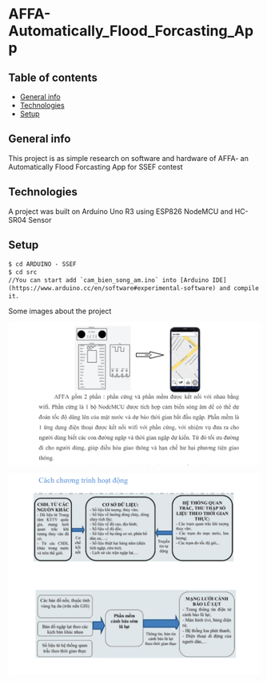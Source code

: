 # AFFA-Automatically_Flood_Forcasting_App

## Table of contents
* [General info](#general-info)
* [Technologies](#technologies)
* [Setup](#setup)

## General info
This project is as simple research on software and hardware of AFFA- an Automatically Flood Forcasting App for SSEF contest

## Technologies
A project was built on Arduino Uno R3 using ESP826 NodeMCU and HC-SR04 Sensor 

## Setup
```
$ cd ARDUINO - SSEF
$ cd src
//You can start add `cam_bien_song_am.ino` into [Arduino IDE](https://www.arduino.cc/en/software#experimental-software) and compile it.
```

Some images about the project 

![](https://github.com/trinhgiahuy/AFFA-Automatically_Flood_Forcasting_App/blob/master/ARDUINO%20-%20SSEF/img/comp.png?raw=true)

![](https://github.com/trinhgiahuy/AFFA-Automatically_Flood_Forcasting_App/blob/master/ARDUINO%20-%20SSEF/img/map.png?raw=true)
